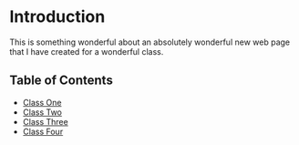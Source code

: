 # Introduction

This is something wonderful about an absolutely wonderful new web page that I have created for a wonderful class.

## Table of Contents

* [Class One](Presentation.md)
* [Class Two](Reading2.md)
* [Class Three](class3.md)
* [Class Four](class4.md)
